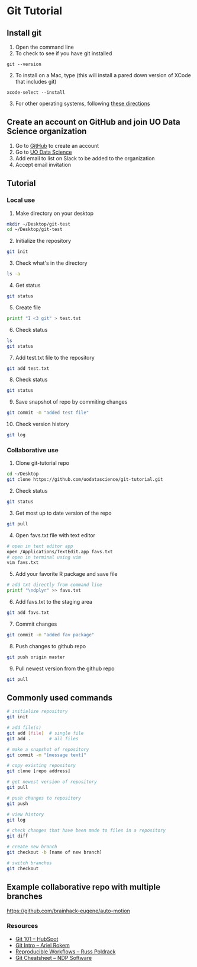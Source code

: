 # Git Tutorial

## Install git
1. Open the command line
2. To check to see if you have git installed
```
git --version
```

2. To install on a Mac, type (this will install a pared down version of XCode that includes git)
```
xcode-select --install
```

3. For other operating systems, following [these directions](https://git-scm.com/book/en/v2/Getting-Started-Installing-Git)

## Create an account on GitHub and join UO Data Science organization
1. Go to [GitHub](https://github.com/) to create an account
2. Go to [UO Data Science](https://github.com/uodatascience)
3. Add email to list on Slack to be added to the organization
4. Accept email invitation

## Tutorial
### Local use
1. Make directory on your desktop
```bash
mkdir ~/Desktop/git-test
cd ~/Desktop/git-test
```
2. Initialize the repository
```bash
git init
```
3. Check what's in the directory
```bash
ls -a
```
4. Get status
```bash
git status
```
5. Create file
```bash
printf "I <3 git" > test.txt
```
6. Check status
```bash
ls 
git status
```
7. Add test.txt file to the repository
```bash
git add test.txt 
```
8. Check status
```bash
git status
```
9. Save snapshot of repo by commiting changes
```bash
git commit -m "added test file"
```
10. Check version history
```bash
git log
```

### Collaborative use
1. Clone git-tutorial repo
```bash
cd ~/Desktop
git clone https://github.com/uodatascience/git-tutorial.git
```
2. Check status
```bash
git status
```
3. Get most up to date version of the repo
```bash
git pull
```
4. Open favs.txt file with text editor
```bash
# open in text editor app
open /Applications/TextEdit.app favs.txt
# open in terminal using vim
vim favs.txt
```
5. Add your favorite R package and save file
```bash
# add txt directly from command line
printf "\ndplyr" >> favs.txt
```
6. Add favs.txt to the staging area
```bash
git add favs.txt
```
7. Commit changes
```bash
git commit -m "added fav package"
```
8. Push changes to github repo
```bash
git push origin master
```
9. Pull newest version from the github repo
```bash
git pull 
```

## Commonly used commands
```bash
# initialize repository
git init

# add file(s) 
git add [file]  # single file
git add .       # all files

# make a snapshot of repository
git commit -m "[message text]"

# copy existing repository
git clone [repo address]

# get newest version of repository
git pull

# push changes to repository
git push

# view history
git log

# check changes that have been made to files in a repository
git diff

# create new branch
git checkout -b [name of new branch]

# switch branches
git checkout
```

## Example collaborative repo with multiple branches
https://github.com/brainhack-eugene/auto-motion

### Resources
* [Git 101 – HubSpot](https://www.slideshare.net/HubSpot/git-101-git-and-github-for-beginners)
* [Git Intro – Ariel Rokem](http://arokem.github.io/2013-09-16-ISI/lessons/git-notebook/git-for-scientists.slides.html#/1)
* [Reproducible Workflows – Russ Poldrack](https://github.com/poldrack/reproducible-workflows)
* [Git Cheatsheet – NDP Software](http://ndpsoftware.com/git-cheatsheet.html#loc=remote_repo;)